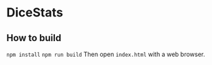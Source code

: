 # DiceStats
## How to build
`npm install`
`npm run build`
Then open `index.html` with a web browser.
